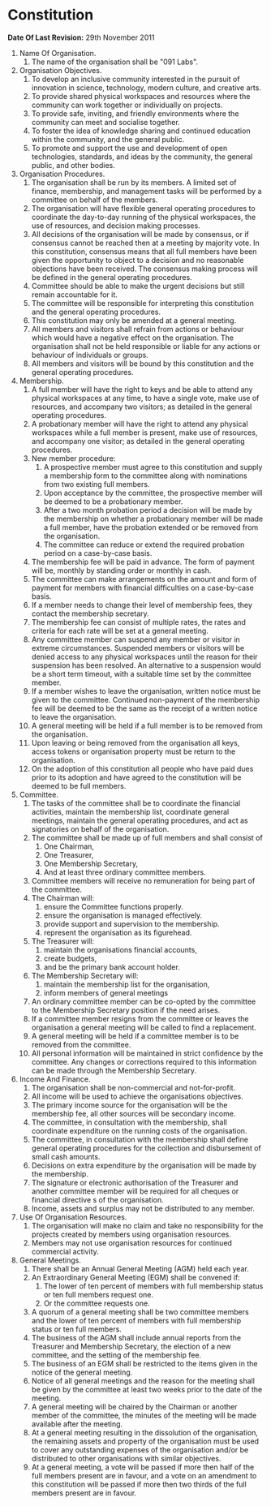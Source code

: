 # Constitution #
**Date Of Last Revision:** 29th November 2011

1. Name Of Organisation.
	1. The name of the organisation shall be "091 Labs".
2. Organisation Objectives.
	1. To develop an inclusive community interested in the pursuit of innovation in science, technology, modern culture, and creative arts.
	2. To provide shared physical workspaces and resources where the community can work together or individually on projects.
	3. To provide safe, inviting, and friendly environments where the community can meet and socialise together.
	4. To foster the idea of knowledge sharing and continued education within the community, and the general public.
	5. To promote and support the use and development of open technologies, standards, and ideas by the community, the general public, and other bodies.
3. Organisation Procedures.
	1. The organisation shall be run by its members. A limited set of finance, membership, and management tasks will be performed by a committee on behalf of the members.
	2. The organisation will have flexible general operating procedures to coordinate the day-to-day running of the physical workspaces, the use of resources, and decision making processes.
	3. All decisions of the organisation will be made by consensus, or if consensus cannot be reached then at a meeting by majority vote. In this constitution, consensus means that all full members have been given the opportunity to object to a decision and no reasonable objections have been received. The consensus making process will be defined in the general operating procedures.
	4. Committee should be able to make the urgent decisions but still remain accountable for it.
	5. The committee will be responsible for interpreting this constitution and the general operating procedures.
	6. This constitution may only be amended at a general meeting.
	7. All members and visitors shall refrain from actions or behaviour which would have a negative effect on the organisation. The organisation shall not be held responsible or liable for any actions or behaviour of individuals or groups.
	8. All members and visitors will be bound by this constitution and the general operating procedures.
4. Membership.
	1. A full member will have the right to keys and be able to attend any physical workspaces at any time, to have a single vote, make use of resources, and accompany two visitors; as detailed in the general operating procedures.
	2. A probationary member will have the right to attend any physical workspaces while a full member is present, make use of resources, and accompany one visitor; as detailed in the general operating procedures.
	3. New member procedure:
		1. A prospective member must agree to this constitution and supply a membership form to the committee along with nominations from two existing full members.
		2. Upon acceptance by the committee, the prospective member will be deemed to be a probationary member.
		3. After a two month probation period a decision will be made by the membership on whether a probationary member will be made a full member, have the probation extended or be removed from the organisation.
		4. The committee can reduce or extend the required probation period on a case-by-case basis.
	4. The membership fee will be paid in advance. The form of payment will be, monthly by standing order or monthly in cash.
	5. The committee can make arrangements on the amount and form of payment for members with financial difficulties on a case-by-case basis.
	6. If a member needs to change their level of membership fees, they contact the membership secretary.
	7. The membership fee can consist of multiple rates, the rates and criteria for each rate will be set at a general meeting.
	8. Any committee member can suspend any member or visitor in extreme circumstances. Suspended members or visitors will be denied access to any physical workspaces until the reason for their suspension has been resolved. An alternative to a suspension would be a short term timeout, with a suitable time set by the committee member.
	9. If a member wishes to leave the organisation, written notice must be given to the committee. Continued non-payment of the membership fee will be deemed to be the same as the receipt of a written notice to leave the organisation.
	10. A general meeting will be held if a full member is to be removed from the organisation.
	11. Upon leaving or being removed from the organisation all keys, access tokens or organisation property must be return to the organisation.
	12. On the adoption of this constitution all people who have paid dues prior to its adoption and have agreed to the constitution will be deemed to be full members.
5. Committee.
	1. The tasks of the committee shall be to coordinate the financial activities, maintain the membership list, coordinate general meetings, maintain the general operating procedures, and act as signatories on behalf of the organisation.
	2. The committee shall be made up of full members and shall consist of
		1. One Chairman,
		2. One Treasurer,
		3. One Membership Secretary,
		4. And at least three ordinary committee members.
	3. Committee members will receive no remuneration for being part of the committee.
	4. The Chairman will:
		1. ensure the Committee functions properly.
		2. ensure the organisation is managed effectively.
		3. provide support and supervision to the membership.
		4. represent the organisation as its figurehead.
	5. The Treasurer will:
		1. maintain the organisations financial accounts,
		2. create budgets,
		3. and be the primary bank account holder.
	6. The Membership Secretary will:
		1. maintain the membership list for the organisation,
		2. inform members of general meetings
	7. An ordinary committee member can be co-opted by the committee to the Membership Secretary position if the need arises.
	8. If a committee member resigns from the committee or leaves the organisation a general meeting will be called to find a replacement.
	9. A general meeting will be held if a committee member is to be removed from the committee.
	10. All personal information will be maintained in strict confidence by the committee. Any changes or corrections required to this information can be made through the Membership Secretary.
6. Income And Finance.
	1. The organisation shall be non-commercial and not-for-profit.
	2. All income will be used to achieve the organisations objectives.
	3. The primary income source for the organisation will be the membership fee, all other sources will be secondary income.
	4. The committee, in consultation with the membership, shall coordinate expenditure on the running costs of the organisation.
	5. The committee, in consultation with the membership shall define general operating procedures for the collection and disbursement of small cash 	amounts.
	6. Decisions on extra expenditure by the organisation will be made by the membership.	
	7. The signature or electronic authorisation of the Treasurer and another committee member will be required for all cheques or financial directive	s of the organisation.
	8. Income, assets and surplus may not be distributed to any member.
7. Use Of Organisation Resources.
	1. The organisation will make no claim and take no responsibility for the projects created by members using organisation resources.
	2. Members may not use organisation resources for continued commercial activity.
8. General Meetings.
	1. There shall be an Annual General Meeting (AGM) held each year.
	2. An Extraordinary General Meeting (EGM) shall be convened if:
 		1. The lower of ten percent of members with full membership status or ten full members request one.
  		2. Or the committee requests one.
	3. A quorum of a general meeting shall be two committee members and the lower of ten percent of members with full membership status or ten full members.
	4. The business of the AGM shall include annual reports from the Treasurer and Membership Secretary, the election of a new committee, and the setting of the membership fee.
	5. The business of an EGM shall be restricted to the items given in the notice of the general meeting.
	6. Notice of all general meetings and the reason for the meeting shall be given by the committee at least two weeks prior to the date of the meeting.
	7. A general meeting will be chaired by the Chairman or another member of the committee, the minutes of the meeting will be made available after the meeting.
	8. At a general meeting resulting in the dissolution of the organisation, the remaining assets and property of the organisation must be used to cover any outstanding expenses of the organisation and/or be distributed to other organisations with similar objectives.
	9. At a general meeting, a vote will be passed if more then half of the full members present are in favour, and a vote on an amendment to this constitution will be passed if more then two thirds of the full members present are in favour.
